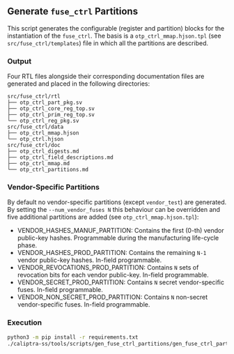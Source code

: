 ## Generate `fuse_ctrl` Partitions

This script generates the configurable (register and partition) blocks for
the instantiation of the `fuse_ctrl`. The basis is a `otp_ctrl_mmap.hjson.tpl`
(see `src/fuse_ctrl/templates`) file in which all the partitions are described.

### Output
Four RTL files alongside their corresponding documentation files are generated
and placed in the following directories:

```
src/fuse_ctrl/rtl
├── otp_ctrl_part_pkg.sv
├── otp_ctrl_core_reg_top.sv
├── otp_ctrl_prim_reg_top.sv
└── otp_ctrl_reg_pkg.sv
src/fuse_ctrl/data
├── otp_ctrl_mmap.hjson
└── otp_ctrl.hjson
src/fuse_ctrl/doc
├── otp_ctrl_digests.md
├── otp_ctrl_field_descriptions.md
├── otp_ctrl_mmap.md
└── otp_ctrl_partitions.md
```

### Vendor-Specific Partitions
By default no vendor-specific partitions (except `vendor_test`) are generated. By setting
the `--num_vendor_fuses N` this behaviour can be overridden and five additional partitions
are added (see `otp_ctrl_mmap.hjson.tpl`):
  - VENDOR_HASHES_MANUF_PARTITION: Contains the first (0-th) vendor public-key hashes.
    Programmable during the manufacturing life-cycle phase.
  - VENDOR_HASHES_PROD_PARTITION: Contains the remaining `N-1` vendor public-key hashes.
    In-field programmable.
  - VENDOR_REVOCATIONS_PROD_PARTITION: Contains `N` sets of revocation bits for each
    vendor public-key.
    In-field programmable.
  - VENDOR_SECRET_PROD_PARTITION: Contains `N` secret vendor-specific fuses.
    In-field programmable.
  - VENDOR_NON_SECRET_PROD_PARTITION: Contains `N` non-secret vendor-specific fuses.
    In-field programmable.

### Execution
```sh
python3 -m pip install -r requirements.txt
./caliptra-ss/tools/scripts/gen_fuse_ctrl_partitions/gen_fuse_ctrl_partitions.py --num_vendor_fuses 16 
```